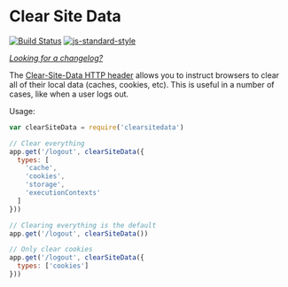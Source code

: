 Clear Site Data
===============
[![Build Status](https://travis-ci.org/helmetjs/clearsitedata.svg?branch=master)](https://travis-ci.org/helmetjs/clearsitedata)
[![js-standard-style](https://img.shields.io/badge/code%20style-standard-brightgreen.svg)](http://standardjs.com/)

[_Looking for a changelog?_](https://github.com/helmetjs/helmet/blob/master/HISTORY.md)

The [Clear-Site-Data HTTP header](https://w3c.github.io/webappsec-clear-site-data/) allows you to instruct browsers to clear all of their local data (caches, cookies, etc). This is useful in a number of cases, like when a user logs out.

Usage:

```javascript
var clearSiteData = require('clearsitedata')

// Clear everything
app.get('/logout', clearSiteData({
  types: [
    'cache',
    'cookies',
    'storage',
    'executionContexts'
  ]
}))

// Clearing everything is the default
app.get('/logout', clearSiteData())

// Only clear cookies
app.get('/logout', clearSiteData({
  types: ['cookies']
}))
```
